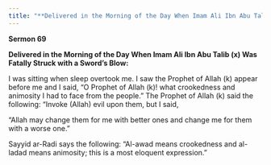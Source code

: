 ```yaml
---
title: "**Delivered in the Morning of the Day When Imam Ali Ibn Abu Talib (x) Was Fatally Struck with a Sword’s Blow:**" 
---
```

**Sermon 69**

**Delivered in the Morning of the Day When Imam Ali Ibn Abu Talib \(x\) Was Fatally Struck with a Sword’s Blow:**

I was sitting when sleep overtook me\. I saw the Prophet of Allah \(k\) appear before me and I said, “O Prophet of Allah \(k\)\! what crookedness and animosity I had to face from the people\.” The Prophet of Allah \(k\) said the following: “Invoke \(Allah\) evil upon them, but I said,

“Allah may change them for me with better ones and change me for them with a worse one\.”

Sayyid ar\-Radi says the following: “Al\-awad means crookedness and al\-ladad means animosity; this is a most eloquent expression\.”

